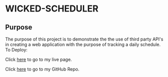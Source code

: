 # WICKED-SCHEDULER 

## Purpose

The purpose of this project is to demonstrate the the use of third party API's in creating a web application with the purpose of tracking a daily schedule. 
To Deploy:


Click [here](https://ktd10.github.io/wicked-scheduler/) to go to my live page.


Click [here](https://github.com/KTD10/wicked-scheduler) to go to my GitHub Repo. 
